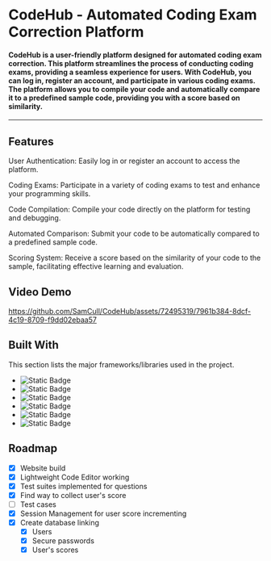 # CodeHub - Automated Coding Exam Correction Platform
#### CodeHub is a user-friendly platform designed for automated coding exam correction. This platform streamlines the process of conducting coding exams, providing a seamless experience for users. With CodeHub, you can log in, register an account, and participate in various coding exams. The platform allows you to compile your code and automatically compare it to a predefined sample code, providing you with a score based on similarity.
--------------------------------------------------------------------------------------------------------------------------------------------------------------------
## Features
User Authentication: Easily log in or register an account to access the platform.

Coding Exams: Participate in a variety of coding exams to test and enhance your programming skills.

Code Compilation: Compile your code directly on the platform for testing and debugging.

Automated Comparison: Submit your code to be automatically compared to a predefined sample code.

Scoring System: Receive a score based on the similarity of your code to the sample, facilitating effective learning and evaluation.

## Video Demo

https://github.com/SamCull/CodeHub/assets/72495319/7961b384-8dcf-4c19-8709-f9dd02ebaa57

## Built With
This section lists the major frameworks/libraries used in the project. 
* ![Static Badge](https://img.shields.io/badge/HTML-red)
* ![Static Badge](https://img.shields.io/badge/CSS-blue)
* ![Static Badge](https://img.shields.io/badge/JAVASCRIPT-orange)
* ![Static Badge](https://img.shields.io/badge/PYTHON-blue)
* ![Static Badge](https://img.shields.io/badge/MONGODB-darkgreen)
* ![Static Badge](https://img.shields.io/badge/NETLIFY-skyblue)


## Roadmap

- [x] Website build
- [x] Lightweight Code Editor working
- [x] Test suites implemented for questions  
- [x] Find way to collect user's score
- [ ] Test cases
- [x] Session Management for user score incrementing 
- [x] Create database linking 
    - [x] Users
    - [x] Secure passwords
    - [x] User's scores
